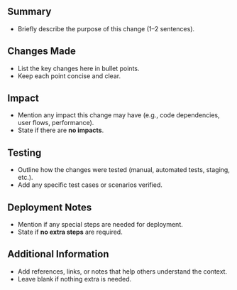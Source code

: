 ## Summary
- Briefly describe the purpose of this change (1–2 sentences).

## Changes Made
- List the key changes here in bullet points.
- Keep each point concise and clear.

## Impact
- Mention any impact this change may have (e.g., code dependencies, user flows, performance).
- State if there are **no impacts**.

## Testing
- Outline how the changes were tested (manual, automated tests, staging, etc.).
- Add any specific test cases or scenarios verified.

## Deployment Notes
- Mention if any special steps are needed for deployment.
- State if **no extra steps** are required.

## Additional Information
- Add references, links, or notes that help others understand the context.
- Leave blank if nothing extra is needed.